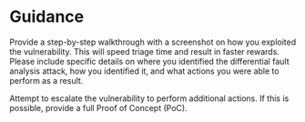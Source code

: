 # Guidance

Provide a step-by-step walkthrough with a screenshot on how you exploited the vulnerability. This will speed triage time and result in faster rewards. Please include specific details on where you identified the differential fault analysis attack, how you identified it, and what actions you were able to perform as a result.

Attempt to escalate the vulnerability to perform additional actions. If this is possible, provide a full Proof of Concept (PoC).
